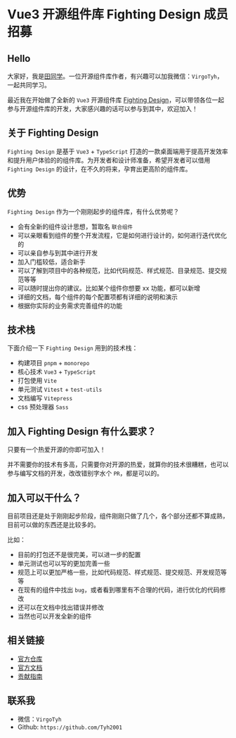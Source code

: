 # Vue3 开源组件库 Fighting Design 成员招募

## Hello

大家好，我是[田同学](https://github.com/Tyh2001)。一位开源组件库作者，有兴趣可以加我微信：`VirgoTyh`，一起共同学习。

最近我在开始做了全新的 `Vue3` 开源组件库 [Fighting Design](https://github.com/Tyh2001/fighting-design)，可以带领各位一起参与开源组件库的开发，大家感兴趣的话可以参与到其中，欢迎加入！

## 关于 Fighting Design

`Fighting Design` 是基于 `Vue3` + `TypeScript` 打造的一款桌面端用于提高开发效率和提升用户体验的的组件库。为开发者和设计师准备，希望开发者可以借用 `Fighting Design` 的设计，在不久的将来，孕育出更高阶的组件库。

## 优势

`Fighting Design` 作为一个刚刚起步的组件库，有什么优势呢？

- 会有全新的组件设计思想，暂取名 `联合组件`
- 可以亲眼看到组件的整个开发流程，它是如何进行设计的，如何进行迭代优化的
- 可以亲自参与到其中进行开发
- 加入门槛较低，适合新手
- 可以了解到项目中的各种规范，比如代码规范、样式规范、目录规范、提交规范等等
- 可以随时提出你的建议。比如某个组件你想要 xx 功能，都可以新增
- 详细的文档，每个组件的每个配置项都有详细的说明和演示
- 根据你实际的业务需求完善组件的功能

## 技术栈

下面介绍一下 `Fighting Design` 用到的技术栈：

- 构建项目 `pnpm` + `monorepo`
- 核心技术 `Vue3` + `TypeScript`
- 打包使用 `Vite`
- 单元测试 `Vitest` + `test-utils`
- 文档编写 `Vitepress`
- css 预处理器 `Sass`

## 加入 Fighting Design 有什么要求？

只要有一个热爱开源的你即可加入！

并不需要你的技术有多高，只需要你对开源的热爱，就算你的技术很糟糕，也可以参与编写文档的开发，改改错别字水个 `PR`，都是可以的。

## 加入可以干什么？

目前项目还是处于刚刚起步阶段，组件刚刚只做了几个，各个部分还都不算成熟，目前可以做的东西还是比较多的。

比如：

- 目前的打包还不是很完美，可以进一步的配置
- 单元测试也可以写的更加完善一些
- 规范上可以更加严格一些，比如代码规范、样式规范、提交规范、开发规范等等
- 在现有的组件中找出 `bug`，或者看到哪里有不合理的代码，进行优化的代码修改
- 还可以在文档中找出错误并修改
- 当然也可以开发全新的组件

## 相关链接

- [官方仓库](https://github.com/Tyh2001/fighting-design)
- [官方文档](https://fighting.tianyuhao.cn)
- [贡献指南](https://github.com/Tyh2001/fighting-design/blob/master/CONTRIBUTING.md)

## 联系我

- 微信：`VirgoTyh`
- Github: `https://github.com/Tyh2001`
